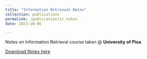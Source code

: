 ```yaml
---
title: "Information Retrieval Notes"
collection: publications
permalink: /publication/ir_notes
date: 2023-10-06

---
```

Notes on Information Retrieval course taken @ **University of Pisa**.

<a href="../files/Information_Retrieval.pdf" target="_blank">Download Notes here</a>